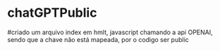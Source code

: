 # chatGPTPublic
#criado um arquivo index em hmlt, javascript chamando a api OPENAI, sendo que a chave não está mapeada, por o codigo ser public
